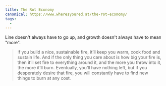 ```yaml
---
title: The Rot Economy
canonical: https://www.wheresyoured.at/the-rot-economy/
tags:
  -
---
```


Line doesn't always have to go up, and growth doesn't always have to mean "more".

> If you build a nice, sustainable fire, it’ll keep you warm, cook food and sustain life. And if the only thing you care about is how big your fire is, then it’ll set fire to everything around it, and the more you throw into it, the more it’ll burn. Eventually, you’ll have nothing left, but if you desperately desire that fire, you will constantly have to find new things to burn at any cost.
